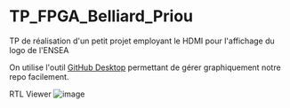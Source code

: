 # TP_FPGA_Belliard_Priou
TP de réalisation d'un petit projet employant le HDMI pour l'affichage du logo de l'ENSEA

On utilise l'outil [GitHub Desktop](https://github.com/shiftkey/desktop?tab=readme-ov-file#installation-via-package-manager) permettant de gérer graphiquement notre repo facilement.

RTL Viewer
![image](https://github.com/user-attachments/assets/f5b64e9c-50aa-4916-832e-c871bfd2ff7c)
